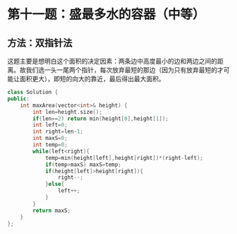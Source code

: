 # 第十一题：盛最多水的容器（中等）

## 方法：双指针法

这题主要是想明白这个面积的决定因素：两条边中高度最小的边和两边之间的距离。故我们选一头一尾两个指针，每次放弃最短的那边（因为只有放弃最短的才可能让面积更大），即短的向大的靠近，最后得出最大面积。

```c++
class Solution {
public:
    int maxArea(vector<int>& height) {
        int len=height.size();
        if(len==2) return min(height[0],height[1]);
        int left=0;
        int right=len-1;
        int maxS=0;
        int temp=0;
        while(left<right){
            temp=min(height[left],height[right])*(right-left);
            if(temp>maxS) maxS=temp;
            if(height[left]>height[right]){
                right--;
            }else{
                left++;
            }
        }
        return maxS;
    }
};
```

